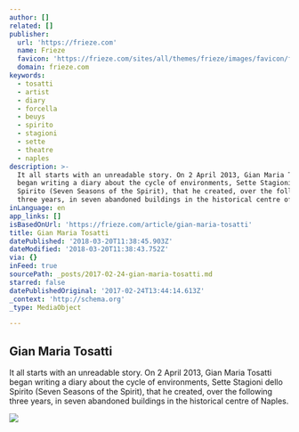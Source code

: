 ```yaml
---
author: []
related: []
publisher:
  url: 'https://frieze.com'
  name: Frieze
  favicon: 'https://frieze.com/sites/all/themes/frieze/images/favicon/favicon.ico'
  domain: frieze.com
keywords:
  - tosatti
  - artist
  - diary
  - forcella
  - beuys
  - spirito
  - stagioni
  - sette
  - theatre
  - naples
description: >-
  It all starts with an unreadable story. On 2 April 2013, Gian Maria Tosatti
  began writing a diary about the cycle of environments, Sette Stagioni dello
  Spirito (Seven Seasons of the Spirit), that he created, over the following
  three years, in seven abandoned buildings in the historical centre of Naples.
inLanguage: en
app_links: []
isBasedOnUrl: 'https://frieze.com/article/gian-maria-tosatti'
title: Gian Maria Tosatti
datePublished: '2018-03-20T11:38:45.903Z'
dateModified: '2018-03-20T11:38:43.752Z'
via: {}
inFeed: true
sourcePath: _posts/2017-02-24-gian-maria-tosatti.md
starred: false
datePublishedOriginal: '2017-02-24T13:44:14.613Z'
_context: 'http://schema.org'
_type: MediaObject

---
```

<article style=""><h1>Gian Maria Tosatti</h1><p>It all starts with an unreadable story. On 2 April 2013, Gian Maria Tosatti began writing a diary about the cycle of environments, Sette Stagioni dello Spirito (Seven Seasons of the Spirit), that he created, over the following three years, in seven abandoned buildings in the historical centre of Naples.</p><img src="https://frieze.com/sites/default/files/2_106.jpg" /></article>